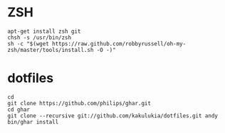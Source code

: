ZSH
===

    apt-get install zsh git
    chsh -s /usr/bin/zsh
    sh -c "$(wget https://raw.github.com/robbyrussell/oh-my-zsh/master/tools/install.sh -O -)"

dotfiles
========
    cd
    git clone https://github.com/philips/ghar.git
    cd ghar
    git clone --recursive git://github.com/kakulukia/dotfiles.git andy
    bin/ghar install
